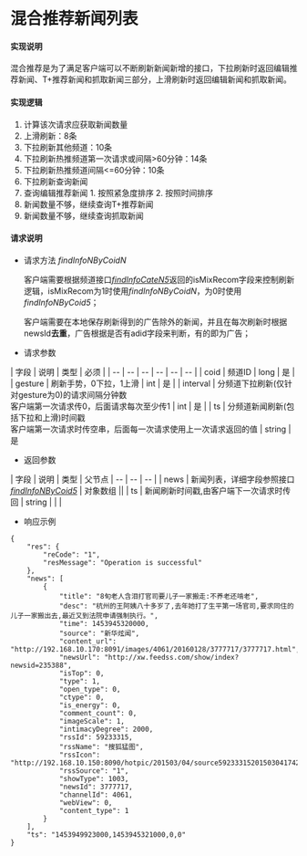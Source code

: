 # 混合推荐新闻列表

#### **实现说明**  

混合推荐是为了满足客户端可以不断刷新新闻新增的接口，下拉刷新时返回编辑推荐新闻、T+推荐新闻和抓取新闻三部分，上滑刷新时返回编辑新闻和抓取新闻。

#### **实现逻辑**
1. 计算该次请求应获取新闻数量
  1. 上滑刷新：8条
  2. 下拉刷新其他频道：10条
  3. 下拉刷新热推频道第一次请求或间隔>60分钟：14条
  4. 下拉刷新热推频道间隔<=60分钟：10条
2. 下拉刷新查询新闻
  1. 查询编辑推荐新闻
    1. 按照紧急度排序
    2. 按照时间排序
  2. 新闻数量不够，继续查询T+推荐新闻
  3. 新闻数量不够，继续查询抓取新闻


    




#### **请求说明**

* 请求方法 *findInfoNByCoidN*

    客户端需要根据频道接口[*findInfoCateN5*](findInfoCateN5.html)返回的isMixRecom字段来控制刷新逻辑，isMixRecom为1时使用*findInfoNByCoidN*，为0时使用*findInfoNByCoid5*；
    
    客户端需要在本地保存刷新得到的广告除外的新闻，并且在每次刷新时根据newsId**去重**，广告根据是否有adid字段来判断，有的即为广告；

* 请求参数

| 字段 | 说明 | 类型 | 必须 |
| -- | -- | -- | -- | -- | -- |
| coid | 频道ID | long | 是 |
| gesture | 刷新手势，0下拉，1上滑 | int | 是 |
| interval | 分频道下拉刷新(仅针对gesture为0)的请求间隔分钟数<br>客户端第一次请求传0，后面请求每次至少传1 | int  | 是 | 
| ts | 分频道新闻刷新(包括下拉和上滑)时间戳<br>客户端第一次请求时传空串，后面每一次请求使用上一次请求返回的值 | string | 是

* 返回参数

| 字段 | 说明 | 类型 | 父节点
| -- | -- | -- |
| news | 新闻列表，详细字段参照接口[*findInfoNByCoid5*](findInfoNByCoid5.html) | 对象数组 ||
| ts | 新闻刷新时间戳,由客户端下一次请求时传回 | string | | |

* 响应示例

```
{
    "res": {
        "reCode": "1", 
        "resMessage": "Operation is successful"
    }, 
    "news": [
        {
            "title": "8旬老人含泪打官司要儿子一家搬走:不养老还啃老", 
            "desc": "杭州的王阿姨八十多岁了,去年她打了生平第一场官司,要求同住的儿子一家搬出去,最近又到法院申请强制执行。", 
            "time": 1453945320000, 
            "source": "新华炫闻", 
            "content_url": "http://192.168.10.170:8091/images/4061/20160128/3777717/3777717.html", 
            "newsUrl": "http://xw.feedss.com/show/index?newsid=235388", 
            "isTop": 0, 
            "type": 1, 
            "open_type": 0, 
            "ctype": 0, 
            "is_energy": 0, 
            "comment_count": 0, 
            "imageScale": 1, 
            "intimacyDegree": 2000, 
            "rssId": 59233315, 
            "rssName": "搜狐猛图", 
            "rssIcon": "http://192.168.10.150:8090/hotpic/201503/04/source5923331520150304174215.jpg", 
            "rssSource": "1", 
            "showType": 1003, 
            "newsId": 3777717, 
            "channelId": 4061, 
            "webView": 0, 
            "content_type": 1
        }
    ], 
    "ts": "1453949923000,1453945321000,0,0"
}
```





